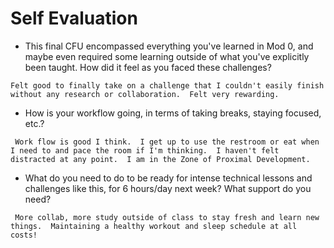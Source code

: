 # Self Evaluation

- This final CFU encompassed everything you've learned in Mod 0, and maybe even required some learning outside of what you've explicitly been taught. How did it feel as you faced these challenges?

```Felt good to finally take on a challenge that I couldn't easily finish without any research or collaboration.  Felt very rewarding.```
- How is your workflow going, in terms of taking breaks, staying focused, etc.?

``` Work flow is good I think.  I get up to use the restroom or eat when I need to and pace the room if I'm thinking.  I haven't felt distracted at any point.  I am in the Zone of Proximal Development.```
- What do you need to do to be ready for intense technical lessons and challenges like this, for 6 hours/day next week? What support do you need?

``` More collab, more study outside of class to stay fresh and learn new things.  Maintaining a healthy workout and sleep schedule at all costs!```
